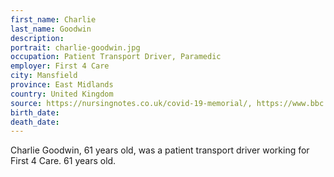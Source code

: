 ```yaml
---
first_name: Charlie
last_name: Goodwin
description: 
portrait: charlie-goodwin.jpg
occupation: Patient Transport Driver, Paramedic
employer: First 4 Care
city: Mansfield
province: East Midlands
country: United Kingdom
source: https://nursingnotes.co.uk/covid-19-memorial/, https://www.bbc.com/news/uk-england-nottinghamshire-52561805
birth_date: 
death_date: 
---
```


Charlie Goodwin, 61 years old, was a patient transport driver working for First 4 Care. 61 years old.